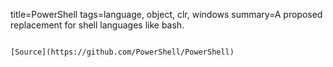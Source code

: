 title=PowerShell
tags=language, object, clr, windows
summary=A proposed replacement for shell languages like bash.
~~~~~~

[Source](https://github.com/PowerShell/PowerShell)

